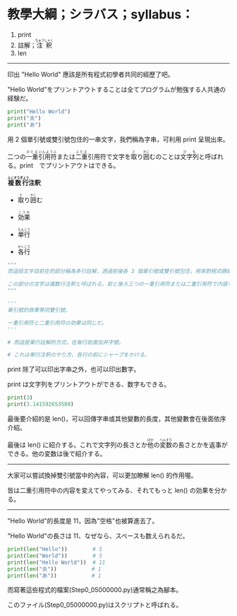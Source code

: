 # 教學大綱；シラバス；syllabus：
1. print
2. 註解；<ruby>注釈<rt>ちゅうしゃく</rt></ruby>
3. len

---
印出 "Hello World" 應該是所有程式初學者共同的經歷了吧。

"Hello World"をプリントアウトすることは全てプログラムが勉強する人共通の経験だ。

```python
print("Hello World")
print("炎")
print("あ")
```

用 2 個單引號或雙引號包住的一串文字，我們稱為字串，可利用 print 呈現出來。

二つの<ruby>一重<rt>ひとえ</rt>引用符<rt>いんようふ</rt></ruby>または<ruby>二重<rt>ふたえ</rt></ruby>引用符で文字を<ruby>取<rt>と</rt></ruby>り<ruby>囲<rt>かこ</rt></ruby>むのことは<ruby>文字列<rt>ひも</rt></ruby>と呼ばれる。print　でプリントアウトはできる。

**<ruby>複数行<rt>ふくすうぎょう</rt></ruby>注釈**

* <ruby>取<rt>と</rt></ruby>り<ruby>囲<rt>かこ</rt></ruby>む

* <ruby>効果<rt>こうか</rt></ruby>

* <ruby>単行<rt>たんこう</rt></ruby>

* <ruby>各行<rt>かくこう</rt></ruby>

```python
"""
而這段文字目前在的部分稱為多行註解，透過前後各 3 個單引號或雙引號包住，用來對程式碼做補充說明，不會對程式碼本身產生影響。

この部分の文字は複数行注釈と呼ばれる。前と後ろ三つの一重引用符または二重引用符で内容を取り囲む。注釈はコードに説明している、コードが影響されない。
"""

'''
單引號的效果等同雙引號。

一重引用符と二重引用符の効果は同じだ。
'''

# 而這是單行註解的方式，在每行前面加井字號。

# これは単行注釈のやり方、各行の前にシャープをかける。
```

print 除了可以印出字串之外，也可以印出數字。

print は文字列をプリントアウトができる、数字もできる。

```python
print(3)
print(3.141592653589)
```

最後要介紹的是 len()，可以回傳字串或其他變數的長度，其他變數會在後面依序介紹。

最後は len() に紹介する。これで文字列の長さとか<ruby>他<rt>ほか</rt></ruby>の<ruby>変数<rt>へんすう</rt></ruby>の長さとかを返事ができる。他の変数は後で紹介する。

---
大家可以嘗試換掉雙引號當中的內容，可以更加瞭解 len() 的作用喔。

皆は二重引用符中の内容を変えてやってみる、それてもっと len() の効果を分かる。

---
"Hello World"的長度是 11，因為"空格"也被算進去了。

"Hello World"の長さは 11、なぜなら、スペースも数えられるだ。

```python
print(len("Hello"))        # 5
print(len("World"))        # 5
print(len("Hello World"))  # 11
print(len("炎"))           # 1
print(len("あ"))           # 1
```

而寫著這些程式的檔案(Step0_05000000.py)通常稱之為腳本。

このファイル(Step0_05000000.py)はスクリプトと呼ばれる。
